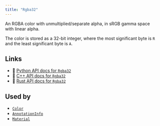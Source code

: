 ```yaml
---
title: "Rgba32"
---
```


An RGBA color with unmultiplied/separate alpha, in sRGB gamma space with linear alpha.

The color is stored as a 32-bit integer, where the most significant
byte is `R` and the least significant byte is `A`.


## Links
 * 🐍 [Python API docs for `Rgba32`](https://ref.rerun.io/docs/python/stable/common/datatypes#rerun.datatypes.Rgba32)
 * 🌊 [C++ API docs for `Rgba32`](https://ref.rerun.io/docs/cpp/stable/structrerun_1_1datatypes_1_1Rgba32.html?speculative-link)
 * 🦀 [Rust API docs for `Rgba32`](https://docs.rs/rerun/latest/rerun/datatypes/struct.Rgba32.html)


## Used by

* [`Color`](../components/color.md)
* [`AnnotationInfo`](../datatypes/annotation_info.md)
* [`Material`](../datatypes/material.md)
